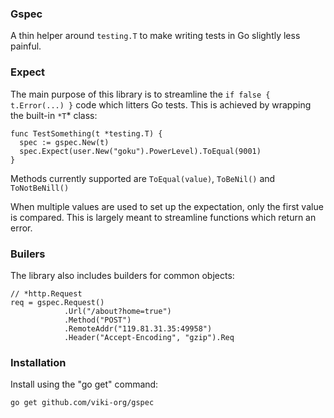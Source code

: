 ### Gspec
A thin helper around `testing.T` to make writing tests in Go slightly less painful.

### Expect
The main purpose of this library is to streamline the `if false { t.Error(...) }` code which litters Go tests. This is achieved by wrapping the built-in `*T`* class:

    func TestSomething(t *testing.T) {
      spec := gspec.New(t)
      spec.Expect(user.New("goku").PowerLevel).ToEqual(9001)
    }

Methods currently supported are `ToEqual(value)`, `ToBeNil()` and `ToNotBeNill()`

When multiple values are used to set up the expectation, only the first value is compared. This is largely meant to streamline functions which return an error.

### Builers
The library also includes builders for common objects:

    // *http.Request
    req = gspec.Request()
                .Url("/about?home=true")
                .Method("POST")
                .RemoteAddr("119.81.31.35:49958")
                .Header("Accept-Encoding", "gzip").Req


### Installation
Install using the "go get" command:

    go get github.com/viki-org/gspec
